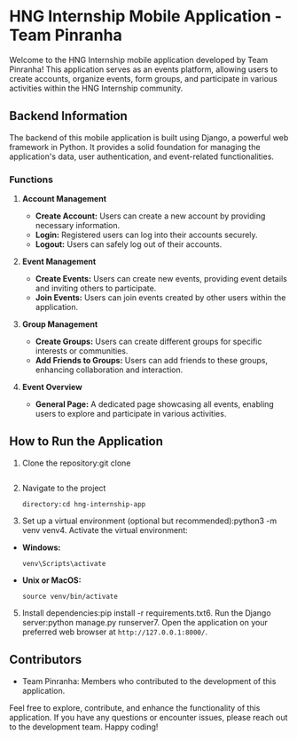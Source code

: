# HNG Internship Mobile Application - Team Pinranha

Welcome to the HNG Internship mobile application developed by Team Pinranha! This application serves as an events platform, allowing users to create accounts, organize events, form groups, and participate in various activities within the HNG Internship community.

## Backend Information

The backend of this mobile application is built using Django, a powerful web framework in Python. It provides a solid foundation for managing the application's data, user authentication, and event-related functionalities.

### Functions

1. **Account Management**
   - **Create Account:** Users can create a new account by providing necessary information.
   - **Login:** Registered users can log into their accounts securely.
   - **Logout:** Users can safely log out of their accounts.

2. **Event Management**
   - **Create Events:** Users can create new events, providing event details and inviting others to participate.
   - **Join Events:** Users can join events created by other users within the application.

3. **Group Management**
   - **Create Groups:** Users can create different groups for specific interests or communities.
   - **Add Friends to Groups:** Users can add friends to these groups, enhancing collaboration and interaction.

4. **Event Overview**
   - **General Page:** A dedicated page showcasing all events, enabling users to explore and participate in various activities.

## How to Run the Application

1. Clone the repository:git clone

   ```          https://github.com/TeamPinranha/hng-internship-app.git
   ```

2. Navigate to the project
   ```
   directory:cd hng-internship-app
   ```
   
3. Set up a virtual environment (optional but recommended):python3 -m venv venv4. Activate the virtual environment:
- **Windows:**
  ```
  venv\Scripts\activate
  ```
- **Unix or MacOS:**
  ```
  source venv/bin/activate
  ```

5. Install dependencies:pip install -r requirements.txt6. Run the Django server:python manage.py runserver7. Open the application on your preferred web browser at `http://127.0.0.1:8000/`.

## Contributors

- Team Pinranha: Members who contributed to the development of this application.

Feel free to explore, contribute, and enhance the functionality of this application. If you have any questions or encounter issues, please reach out to the development team. Happy coding!